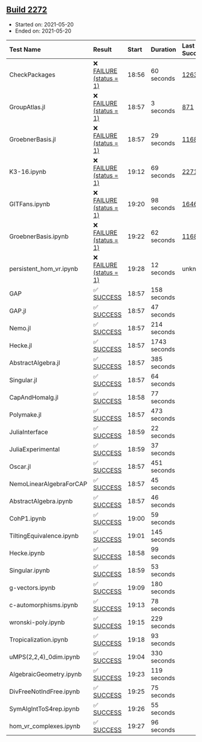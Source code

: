 ## [Build 2272](https://oscarci.mathematik.uni-kl.de/job/oscar-stable/2272/)

* Started on: 2021-05-20
* Ended on: 2021-05-20

| Test Name    | Result | Start | Duration | Last Success | First Failure |
|:-------------|:-------|:------|:---------|:-------------|:--------------|
| CheckPackages | ❌ [FAILURE (status = 1)](https://oscarci.mathematik.uni-kl.de/job/oscar-stable/2272/artifact/logs/build-2272/CheckPackages.log) | 18:56 | 60 seconds | [1263](https://oscarci.mathematik.uni-kl.de/job/oscar-stable/1263/) | [1264](https://oscarci.mathematik.uni-kl.de/job/oscar-stable/1264/) |
| GroupAtlas.jl | ❌ [FAILURE (status = 1)](https://oscarci.mathematik.uni-kl.de/job/oscar-stable/2272/artifact/logs/build-2272/GroupAtlas.jl.log) | 18:57 | 3 seconds | [871](https://oscarci.mathematik.uni-kl.de/job/oscar-stable/871/) | [872](https://oscarci.mathematik.uni-kl.de/job/oscar-stable/872/) |
| GroebnerBasis.jl | ❌ [FAILURE (status = 1)](https://oscarci.mathematik.uni-kl.de/job/oscar-stable/2272/artifact/logs/build-2272/GroebnerBasis.jl.log) | 18:57 | 29 seconds | [1168](https://oscarci.mathematik.uni-kl.de/job/oscar-stable/1168/) | [1169](https://oscarci.mathematik.uni-kl.de/job/oscar-stable/1169/) |
| K3-16.ipynb | ❌ [FAILURE (status = 1)](https://oscarci.mathematik.uni-kl.de/job/oscar-stable/2272/artifact/logs/build-2272/K3-16.ipynb.log) | 19:12 | 69 seconds | [2271](https://oscarci.mathematik.uni-kl.de/job/oscar-stable/2271/) | [2272](https://oscarci.mathematik.uni-kl.de/job/oscar-stable/2272/) |
| GITFans.ipynb | ❌ [FAILURE (status = 1)](https://oscarci.mathematik.uni-kl.de/job/oscar-stable/2272/artifact/logs/build-2272/GITFans.ipynb.log) | 19:20 | 98 seconds | [1646](https://oscarci.mathematik.uni-kl.de/job/oscar-stable/1646/) | [1647](https://oscarci.mathematik.uni-kl.de/job/oscar-stable/1647/) |
| GroebnerBasis.ipynb | ❌ [FAILURE (status = 1)](https://oscarci.mathematik.uni-kl.de/job/oscar-stable/2272/artifact/logs/build-2272/GroebnerBasis.ipynb.log) | 19:22 | 62 seconds | [1168](https://oscarci.mathematik.uni-kl.de/job/oscar-stable/1168/) | [1169](https://oscarci.mathematik.uni-kl.de/job/oscar-stable/1169/) |
| persistent_hom_vr.ipynb | ❌ [FAILURE (status = 1)](https://oscarci.mathematik.uni-kl.de/job/oscar-stable/2272/artifact/logs/build-2272/persistent_hom_vr.ipynb.log) | 19:28 | 12 seconds | unknown | unknown |
| GAP | ✅ [SUCCESS](https://oscarci.mathematik.uni-kl.de/job/oscar-stable/2272/artifact/logs/build-2272/GAP.log) | 18:57 | 158 seconds |  |  |
| GAP.jl | ✅ [SUCCESS](https://oscarci.mathematik.uni-kl.de/job/oscar-stable/2272/artifact/logs/build-2272/GAP.jl.log) | 18:57 | 47 seconds |  |  |
| Nemo.jl | ✅ [SUCCESS](https://oscarci.mathematik.uni-kl.de/job/oscar-stable/2272/artifact/logs/build-2272/Nemo.jl.log) | 18:57 | 214 seconds |  |  |
| Hecke.jl | ✅ [SUCCESS](https://oscarci.mathematik.uni-kl.de/job/oscar-stable/2272/artifact/logs/build-2272/Hecke.jl.log) | 18:57 | 1743 seconds |  |  |
| AbstractAlgebra.jl | ✅ [SUCCESS](https://oscarci.mathematik.uni-kl.de/job/oscar-stable/2272/artifact/logs/build-2272/AbstractAlgebra.jl.log) | 18:57 | 385 seconds |  |  |
| Singular.jl | ✅ [SUCCESS](https://oscarci.mathematik.uni-kl.de/job/oscar-stable/2272/artifact/logs/build-2272/Singular.jl.log) | 18:57 | 64 seconds |  |  |
| CapAndHomalg.jl | ✅ [SUCCESS](https://oscarci.mathematik.uni-kl.de/job/oscar-stable/2272/artifact/logs/build-2272/CapAndHomalg.jl.log) | 18:58 | 77 seconds |  |  |
| Polymake.jl | ✅ [SUCCESS](https://oscarci.mathematik.uni-kl.de/job/oscar-stable/2272/artifact/logs/build-2272/Polymake.jl.log) | 18:57 | 473 seconds |  |  |
| JuliaInterface | ✅ [SUCCESS](https://oscarci.mathematik.uni-kl.de/job/oscar-stable/2272/artifact/logs/build-2272/JuliaInterface.log) | 18:59 | 22 seconds |  |  |
| JuliaExperimental | ✅ [SUCCESS](https://oscarci.mathematik.uni-kl.de/job/oscar-stable/2272/artifact/logs/build-2272/JuliaExperimental.log) | 18:59 | 37 seconds |  |  |
| Oscar.jl | ✅ [SUCCESS](https://oscarci.mathematik.uni-kl.de/job/oscar-stable/2272/artifact/logs/build-2272/Oscar.jl.log) | 18:57 | 451 seconds |  |  |
| NemoLinearAlgebraForCAP | ✅ [SUCCESS](https://oscarci.mathematik.uni-kl.de/job/oscar-stable/2272/artifact/logs/build-2272/NemoLinearAlgebraForCAP.log) | 18:57 | 45 seconds |  |  |
| AbstractAlgebra.ipynb | ✅ [SUCCESS](https://oscarci.mathematik.uni-kl.de/job/oscar-stable/2272/artifact/logs/build-2272/AbstractAlgebra.ipynb.log) | 18:57 | 46 seconds |  |  |
| CohP1.ipynb | ✅ [SUCCESS](https://oscarci.mathematik.uni-kl.de/job/oscar-stable/2272/artifact/logs/build-2272/CohP1.ipynb.log) | 19:00 | 59 seconds |  |  |
| TiltingEquivalence.ipynb | ✅ [SUCCESS](https://oscarci.mathematik.uni-kl.de/job/oscar-stable/2272/artifact/logs/build-2272/TiltingEquivalence.ipynb.log) | 19:01 | 145 seconds |  |  |
| Hecke.ipynb | ✅ [SUCCESS](https://oscarci.mathematik.uni-kl.de/job/oscar-stable/2272/artifact/logs/build-2272/Hecke.ipynb.log) | 18:58 | 99 seconds |  |  |
| Singular.ipynb | ✅ [SUCCESS](https://oscarci.mathematik.uni-kl.de/job/oscar-stable/2272/artifact/logs/build-2272/Singular.ipynb.log) | 18:59 | 53 seconds |  |  |
| g-vectors.ipynb | ✅ [SUCCESS](https://oscarci.mathematik.uni-kl.de/job/oscar-stable/2272/artifact/logs/build-2272/g-vectors.ipynb.log) | 19:09 | 180 seconds |  |  |
| c-automorphisms.ipynb | ✅ [SUCCESS](https://oscarci.mathematik.uni-kl.de/job/oscar-stable/2272/artifact/logs/build-2272/c-automorphisms.ipynb.log) | 19:13 | 78 seconds |  |  |
| wronski-poly.ipynb | ✅ [SUCCESS](https://oscarci.mathematik.uni-kl.de/job/oscar-stable/2272/artifact/logs/build-2272/wronski-poly.ipynb.log) | 19:15 | 229 seconds |  |  |
| Tropicalization.ipynb | ✅ [SUCCESS](https://oscarci.mathematik.uni-kl.de/job/oscar-stable/2272/artifact/logs/build-2272/Tropicalization.ipynb.log) | 19:18 | 93 seconds |  |  |
| uMPS(2,2,4)_0dim.ipynb | ✅ [SUCCESS](https://oscarci.mathematik.uni-kl.de/job/oscar-stable/2272/artifact/logs/build-2272/uMPS-2-2-4-_0dim.ipynb.log) | 19:04 | 330 seconds |  |  |
| AlgebraicGeometry.ipynb | ✅ [SUCCESS](https://oscarci.mathematik.uni-kl.de/job/oscar-stable/2272/artifact/logs/build-2272/AlgebraicGeometry.ipynb.log) | 19:23 | 119 seconds |  |  |
| DivFreeNotIndFree.ipynb | ✅ [SUCCESS](https://oscarci.mathematik.uni-kl.de/job/oscar-stable/2272/artifact/logs/build-2272/DivFreeNotIndFree.ipynb.log) | 19:25 | 75 seconds |  |  |
| SymAlgIntToS4rep.ipynb | ✅ [SUCCESS](https://oscarci.mathematik.uni-kl.de/job/oscar-stable/2272/artifact/logs/build-2272/SymAlgIntToS4rep.ipynb.log) | 19:26 | 55 seconds |  |  |
| hom_vr_complexes.ipynb | ✅ [SUCCESS](https://oscarci.mathematik.uni-kl.de/job/oscar-stable/2272/artifact/logs/build-2272/hom_vr_complexes.ipynb.log) | 19:27 | 96 seconds |  |  |
